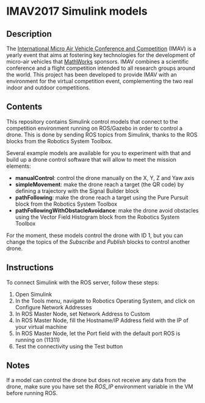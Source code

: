 # IMAV2017 Simulink models #

## Description ##

The [International Micro Air Vehicle Conference and Competition](http://www.imavs.org) (IMAV) is a yearly event that aims at fostering key technologies for the development of micro-air vehicles that [MathWorks](http://www.mathworks.com/) sponsors.
IMAV combines a scientific conference and a flight competition intended to all research groups around the world.
This project has been developed to provide IMAV with an environment for the virtual competition event, complementing the two real indoor and outdoor competitions.

## Contents ##

This repository contains Simulink control models that connect to the competition environment running on ROS/Gazebo in order to control a drone. This is done by sending ROS topics from Simulink, thanks to the ROS blocks from the Robotics System Toolbox. 

Several example models are available for you to experiment with that and build up a drone control software that will allow to meet the mission elements: 

 - **manualControl**: control the drone manually on the X, Y, Z and Yaw axis 
 - **simpleMovement**: make the drone reach a target (the QR code) by defining a trajectory with the Signal Builder block 
 - **pathFollowing**: make the drone reach a target using the Pure Pursuit block from the Robotics System Toolbox 
 - **pathFollowingWithObstacleAvoidance**: make the drone avoid obstacles using the Vector Field Histogram block from the Robotics System Toolbox 

For the moment, these models control the drone with ID 1, but you can change the topics of the *Subscribe* and *Publish* blocks to control another drone. 

## Instructions ##

To connect Simulink with the ROS server, follow these steps: 

 1. Open Simulink
 2. In the Tools menu, navigate to Robotics Operating System, and click on Configure Network Addresses
 3. In ROS Master Node, set Network Address to Custom
 4. In ROS Master Node, fill the Hostname/IP Address field with the IP of your virtual machine
 5. In ROS Master Node, let the Port field with the default port ROS is running on (11311)
 6. Test the connectivity using the Test button

## Notes ##

If a model can control the drone but does not receive any data from the drone, make sure you have set the *ROS_IP* environment variable in the VM before running ROS.
